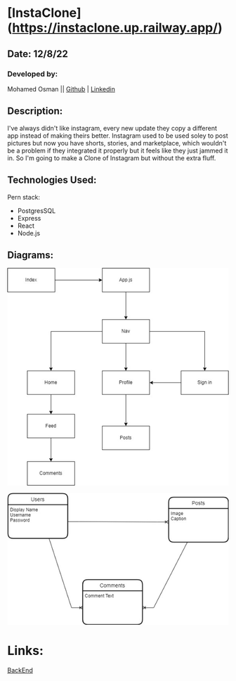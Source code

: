 # [InstaClone] (https://instaclone.up.railway.app/)
## Date: 12/8/22
### Developed by:

Mohamed Osman || [Github](https://github.com/MohamedOsman15/) | [Linkedin](https://www.linkedin.com/in/mohamed-aosman/)

## Description:
I've always didn't like instagram, every new update they copy a different app instead of making theirs better. Instagram used to be used soley to post pictures but now you have shorts, stories, and marketplace, which wouldn't be a problem if they integrated it properly but it feels like they just jammed it in. So I'm going to make a Clone of Instagram but without the extra fluff.


## Technologies Used:
Pern stack:
* PostgresSQL 
* Express
* React
* Node.js

## Diagrams:

![components](./Diagrams/Components.jpg)

![ERD](./Diagrams/ERD.jpg)

# Links:
[BackEnd](https://github.com/MohamedOsman15/InstaClone_Backend)
